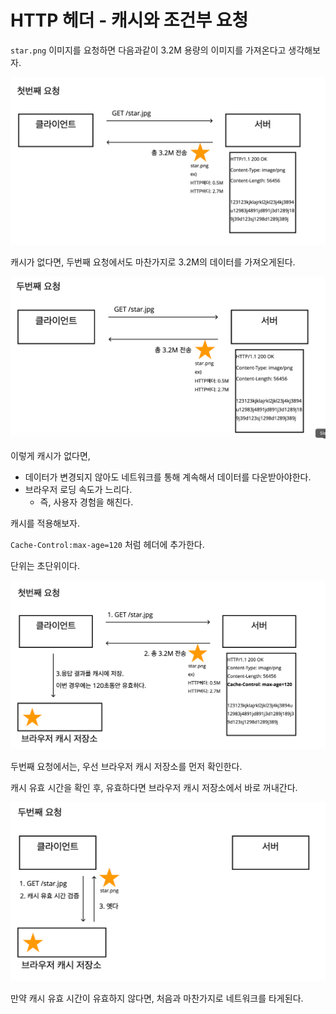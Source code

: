 # HTTP 헤더 - 캐시와 조건부 요청

`star.png` 이미지를 요청하면 다음과같이 3.2M 용량의 이미지를 가져온다고 생각해보자.

![http21](../pic/http21.png)



캐시가 없다면, 두번째 요청에서도 마찬가지로 3.2M의 데이터를 가져오게된다.

![http22](../pic/http22.png)



이렇게 캐시가 없다면,

- 데이터가 변경되지 않아도 네트워크를 통해 계속해서 데이터를 다운받아야한다.
- 브라우저 로딩 속도가 느리다.
  - 즉, 사용자 경험을 해친다.



캐시를 적용해보자.

`Cache-Control:max-age=120` 처럼 헤더에 추가한다.

단위는 초단위이다.

![http23](../pic/http23.png)

두번째 요청에서는, 우선 브라우저 캐시 저장소를 먼저 확인한다.

캐시 유효 시간을 확인 후, 유효하다면 브라우저 캐시 저장소에서 바로 꺼내간다.

![http24](../pic/http24.png)



만약 캐시 유효 시간이 유효하지 않다면, 처음과 마찬가지로 네트워크를 타게된다.



